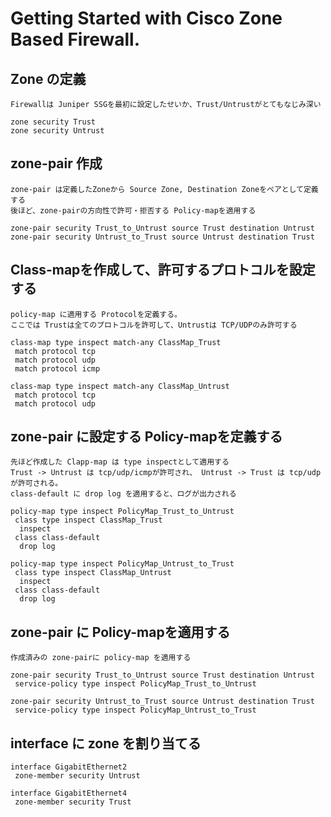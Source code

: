 # Getting Started with Cisco Zone Based Firewall.
## Zone の定義

    Firewallは Juniper SSGを最初に設定したせいか、Trust/Untrustがとてもなじみ深い

```
zone security Trust
zone security Untrust
```

## zone-pair 作成

    zone-pair は定義したZoneから Source Zone, Destination Zoneをペアとして定義する
    後ほど、zone-pairの方向性で許可・拒否する Policy-mapを適用する

```
zone-pair security Trust_to_Untrust source Trust destination Untrust
zone-pair security Untrust_to_Trust source Untrust destination Trust
```

## Class-mapを作成して、許可するプロトコルを設定する

    policy-map に適用する Protocolを定義する。
    ここでは Trustは全てのプロトコルを許可して、Untrustは TCP/UDPのみ許可する

```
class-map type inspect match-any ClassMap_Trust
 match protocol tcp
 match protocol udp
 match protocol icmp

class-map type inspect match-any ClassMap_Untrust
 match protocol tcp
 match protocol udp
```

## zone-pair に設定する Policy-mapを定義する

    先ほど作成した Clapp-map は type inspectとして適用する
    Trust -> Untrust は tcp/udp/icmpが許可され、 Untrust -> Trust は tcp/udpが許可される。
    class-default に drop log を適用すると、ログが出力される 

```
policy-map type inspect PolicyMap_Trust_to_Untrust
 class type inspect ClassMap_Trust
  inspect
 class class-default
  drop log

policy-map type inspect PolicyMap_Untrust_to_Trust
 class type inspect ClassMap_Untrust
  inspect
 class class-default
  drop log
```

## zone-pair に Policy-mapを適用する

    作成済みの zone-pairに policy-map を適用する

```
zone-pair security Trust_to_Untrust source Trust destination Untrust
 service-policy type inspect PolicyMap_Trust_to_Untrust

zone-pair security Untrust_to_Trust source Untrust destination Trust
 service-policy type inspect PolicyMap_Untrust_to_Trust

```

## interface に zone を割り当てる


```
interface GigabitEthernet2
 zone-member security Untrust

interface GigabitEthernet4
 zone-member security Trust

```
